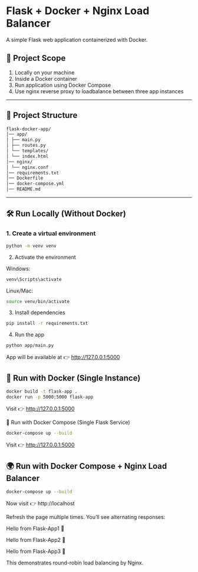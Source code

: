 # Flask + Docker + Nginx Load Balancer

A simple Flask web application containerized with Docker.  

## 🚀 Project Scope

1. Locally on your machine
2. Inside a Docker container
3. Run application using Docker Compose
4. Use nginx reverse proxy to loadbalance between three app instances

---

## 📂 Project Structure
```bash
flask-docker-app/
│── app/
│ ├── main.py
│ ├── routes.py
│ └── templates/
│ └── index.html
│── nginx/
│ └── nginx.conf
│── requirements.txt
│── Dockerfile
│── docker-compose.yml
│── README.md
```
---

## 🛠️ Run Locally (Without Docker)

### 1. Create a virtual environment
```bash
python -m venv venv
```
2. Activate the environment

Windows:
```bash
venv\Scripts\activate
```

Linux/Mac:
```bash
source venv/bin/activate
```
3. Install dependencies
```bash
pip install -r requirements.txt
```
4. Run the app
```bash
python app/main.py
```

App will be available at 👉 http://127.0.0.1:5000

## 🐳 Run with Docker (Single Instance) 

```bash
docker build -t flask-app .
docker run -p 5000:5000 flask-app
```
Visit 👉 http://127.0.0.1:5000

🐙 Run with Docker Compose (Single Flask Service)
```bash
docker-compose up --build
```
Visit 👉 http://127.0.0.1:5000

## 🌍 Run with Docker Compose + Nginx Load Balancer
```bash
docker-compose up --build
```

Now visit 👉 http://localhost

Refresh the page multiple times.
You’ll see alternating responses:

Hello from Flask-App1 🚀

Hello from Flask-App2 🚀

Hello from Flask-App3 🚀


This demonstrates round-robin load balancing by Nginx.
